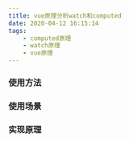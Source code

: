 ```yaml
---
title: vue原理分析watch和computed
date: 2020-04-12 16:15:14
tags:
    - computed原理
    - watch原理
    - vue原理
---
```


### 使用方法



### 使用场景



### 实现原理
